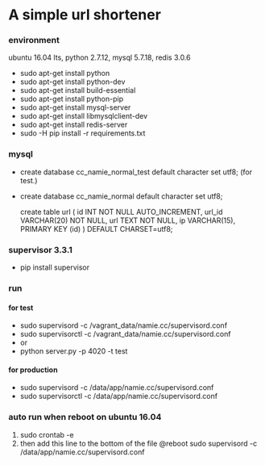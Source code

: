# A simple url shortener

### environment
ubuntu 16.04 lts, python 2.7.12, mysql 5.7.18, redis 3.0.6

* sudo apt-get install python
* sudo apt-get install python-dev
* sudo apt-get install build-essential
* sudo apt-get install python-pip
* sudo apt-get install mysql-server
* sudo apt-get install libmysqlclient-dev
* sudo apt-get install redis-server
* sudo -H pip install -r requirements.txt

### mysql
* create database cc_namie_normal_test default character set utf8; (for test.)
* create database cc_namie_normal default character set utf8;

    
    create table url (
        id INT NOT NULL AUTO_INCREMENT,
        url_id VARCHAR(20) NOT NULL, 
        url TEXT NOT NULL, 
        ip VARCHAR(15),
        PRIMARY KEY (id)
    ) DEFAULT CHARSET=utf8;

### supervisor 3.3.1
* pip install supervisor

### run
#### for test
* sudo supervisord -c /vagrant_data/namie.cc/supervisord.conf
* sudo supervisorctl -c /vagrant_data/namie.cc/supervisord.conf
* or
* python server.py -p 4020 -t test
#### for production
* sudo supervisord -c /data/app/namie.cc/supervisord.conf
* sudo supervisorctl -c /data/app/namie.cc/supervisord.conf

### auto run when reboot on ubuntu 16.04
1. sudo crontab -e
2. then add this line to the bottom of the file
   @reboot sudo supervisord -c /data/app/namie.cc/supervisord.conf
